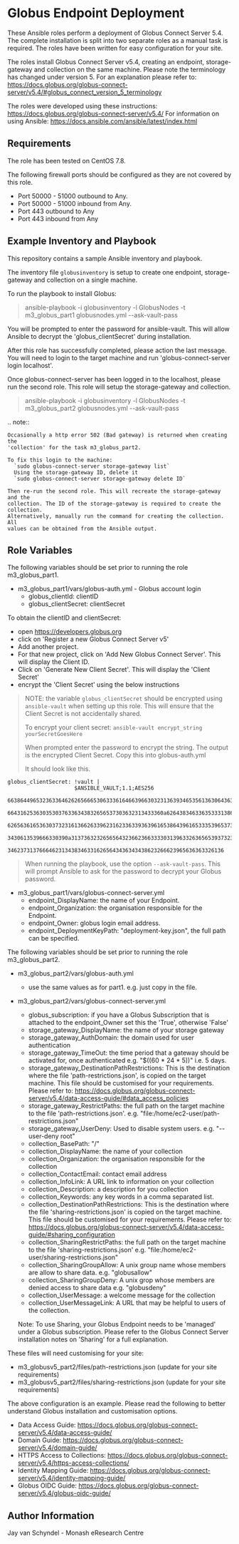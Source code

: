 Globus Endpoint Deployment
==========================

These Ansible roles perform a deployment of Globus Connect Server 5.4. The
complete installation is split into two separate roles as a manual task is
required. The roles have been written for easy configuration for your site.

The roles install Globus Connect Server v5.4, creating an endpoint,
storage-gateway and collection on the same machine. Please note the terminology
has changed under version 5. For an explanation please refer to:
https://docs.globus.org/globus-connect-server/v5.4/#globus_connect_version_5_terminology

The roles were developed using these instructions: https://docs.globus.org/globus-connect-server/v5.4/
For information on using Ansible: https://docs.ansible.com/ansible/latest/index.html

Requirements
------------

The role has been tested on CentOS 7.8.

The following firewall ports should be configured as they are not covered by
this role.

-  Port 50000 - 51000 outbound to Any.
-  Port 50000 - 51000 inbound from Any.
-  Port 443 outbound to Any
-  Port 443 inbound from Any

Example Inventory and Playbook
------------------------------

This repository contains a sample Ansible inventory and playbook.

The inventory file `globusinventory` is setup to create one endpoint,
storage-gateway and collection on a single machine.

To run the playbook to install Globus:

> ansible-playbook  -i globusinventory -l GlobusNodes -t m3_globus_part1 globusnodes.yml --ask-vault-pass

You will be prompted to enter the password for ansible-vault.
This will allow Ansible to decrypt the 'globus_clientSecret' during installation.

After this role has successfully completed, please action the last message. You
will need to login to the target machine and run 'globus-connect-server login
localhost'.

Once globus-connect-server has been logged in to the localhost, please run the
second role. This role will setup the storage-gateway and collection.

> ansible-playbook  -i globusinventory -l GlobusNodes -t m3_globus_part2 globusnodes.yml --ask-vault-pass

.. note::

    Occasionally a http error 502 (Bad gateway) is returned when creating the
    'collection' for the task m3_globus_part2.

    To fix this login to the machine:
      `sudo globus-connect-server storage-gateway list`
      Using the storage-gateway ID, delete it
      `sudo globus-connect-server storage-gateway delete ID`

    Then re-run the second role. This will recreate the storage-gateway and the
    collection. The ID of the storage-gateway is required to create the collection.
    Alternatively, manually run the command for creating the collection. All
    values can be obtained from the Ansible output.

Role Variables
--------------

The following variables should be set prior to running the role m3_globus_part1.

- m3_globus_part1/vars/globus-auth.yml - Globus account login
  - globus_clientId: clientID
  - globus_clientSecret: clientSecret

To obtain the clientID and clientSecret:
- open https://developers.globus.org
- click on 'Register a new Globus Connect Server v5'
- Add another project.
- For that new project, click on 'Add New Globus Connect Server'. This will
display the Client ID.
- Click on 'Generate New Client Secret'. This will display the 'Client Secret'
- encrypt the 'Client Secret' using the below instructions


> NOTE: the variable ```globus_clientSecret``` should be encrypted using
> ```ansible-vault``` when setting up this role. This will ensure that the
> Client Secret is not accidentally shared.
>
> To encrypt your client secret: ```ansible-vault encrypt_string yourSecretGoesHere```
>
> When prompted enter the password to encrypt the string.
> The output is the encrypted Client Secret.
> Copy this into globus-auth.yml
>
> It should look like this.
>
```
globus_clientSecret: !vault |
                     $ANSIBLE_VAULT;1.1;AES256
                     66386449653236336462626566653063336164663966303231363934653561363064363833313662
                     6643162536303530376336343832656537303632313433360a626438346336353331386135323734
                     62656361653630373231613662633962316233633936396165386439616533353965373339616234
                     3430613539666330390a313736323265656432366236633330313963326365653937323833366536
                     34623731376664623134383463316265643436343438623266623965636363326136
```
> When running the playbook, use the option ```--ask-vault-pass```. This will
> prompt Ansible to ask for the password to decrypt your Globus password.

- m3_globus_part1/vars/globus-connect-server.yml
  - endpoint_DisplayName: the name of your Endpoint.
  - endpoint_Organization: the organisation responsible for the Endpoint.
  - endpoint_Owner: globus login email address.
  - endpoint_DeploymentKeyPath: "deployment-key.json", the full path can be
  specified.

The following variables should be set prior to running the role m3_globus_part2.

- m3_globus_part2/vars/globus-auth.yml
  - use the same values as for part1. e.g. just copy in the file.

- m3_globus_part2/vars/globus-connect-server.yml
  - globus_subscription: if you have a Globus Subscription that is attached to
  the endpoint_Owner set this the 'True', otherwise 'False'
  - storage_gateway_DisplayName: the name of your storage gateway
  - storage_gateway_AuthDomain: the domain used for user authentication
  - storage_gateway_TimeOut: the time period that a gateway should be activated
  for, once authenticated e.g.  "$((60 * 24 * 5))" i.e. 5 days.
  - storage_gateway_DestinationPathRestrictions: This is the destination where
  the file 'path-restrictions.json', is copied on the target machine. This file
  should be customised for your requirements. Please refer to: https://docs.globus.org/globus-connect-server/v5.4/data-access-guide/#data_access_policies
  - storage_gateway_RestrictPaths: the full path on the target machine to the file
  'path-restrictions.json'. e.g. "file:/home/ec2-user/path-restrictions.json"
  - storage_gateway_UserDeny: Used to disable system users. e.g. "--user-deny root"
  - collection_BasePath: "/"
  - collection_DisplayName: the name of your collection
  - collection_Organization: the organisation responsible for the collection
  - collection_ContactEmail: contact email address
  - collection_InfoLink: A URL link to information on your collection
  - collection_Description: a description for you collection
  - collection_Keywords: any key words in a comma separated list.
  - collection_DestinationPathRestrictions: This is the destination where
  the file 'sharing-restrictions.json' is copied on the target machine. This file
  should be customised for your requirements. Please refer to: https://docs.globus.org/globus-connect-server/v5.4/data-access-guide/#sharing_configuration
  - collection_SharingRestrictPaths: the full path on the target machine to the file 'sharing-restrictions.json' e.g. "file:/home/ec2-user/sharing-restrictions.json"
  - collection_SharingGroupAllow: A unix group name whose members are allow to share data. e.g. "globusallow"
  - collection_SharingGroupDeny: A unix grop whose members are denied access to share data e.g. "globusdeny"
  - collection_UserMessage: a welcome message for the collection
  - collection_UserMessageLink: A URL that may be helpful to users of the collection.

  Note: To use Sharing, your Globus Endpoint needs to be 'managed' under a Globus subscription. Please refer to the Globus Connect Server installation notes on 'Sharing' for a full explanation.

These files will need customising for your site:
- m3_globusv5_part2/files/path-restrictions.json (update for your site requirements)
- m3_globusv5_part2/files/sharing-restrictions.json  (update for your site requirements)

The above configuration is an example. Please read the following to better understand Globus installation and customisation options.

- Data Access Guide:  https://docs.globus.org/globus-connect-server/v5.4/data-access-guide/
- Domain Guide:       https://docs.globus.org/globus-connect-server/v5.4/domain-guide/
- HTTPS Access to Collections: https://docs.globus.org/globus-connect-server/v5.4/https-access-collections/
- Identity Mapping Guide: https://docs.globus.org/globus-connect-server/v5.4/identity-mapping-guide/
- Globus OIDC Guide:  https://docs.globus.org/globus-connect-server/v5.4/globus-oidc-guide/


Author Information
------------------

Jay van Schyndel - Monash eResearch Centre
